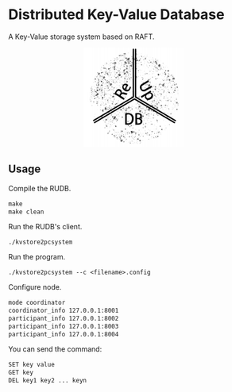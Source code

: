  Distributed Key-Value Database
=== 
A Key-Value storage system based on RAFT.
<div align=center><img src="https://github.com/RemHero/RemHero/blob/main/png/rikka/logo.png" width="200" height="200" alt="ReUp"/><br/></div>

Usage
---
Compile the RUDB.
``` shell
make
make clean
```

Run the RUDB's client.
``` shell
./kvstore2pcsystem
```

Run the program.
```shell
./kvstore2pcsystem --c <filename>.config
```

Configure node.
``` shell
mode coordinator
coordinator_info 127.0.0.1:8001
participant_info 127.0.0.1:8002
participant_info 127.0.0.1:8003
participant_info 127.0.0.1:8004
```

You can send the command:
```
SET key value
GET key
DEL key1 key2 ... keyn
```
